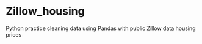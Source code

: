 # Zillow_housing

Python practice cleaning data using Pandas with public Zillow data housing prices
